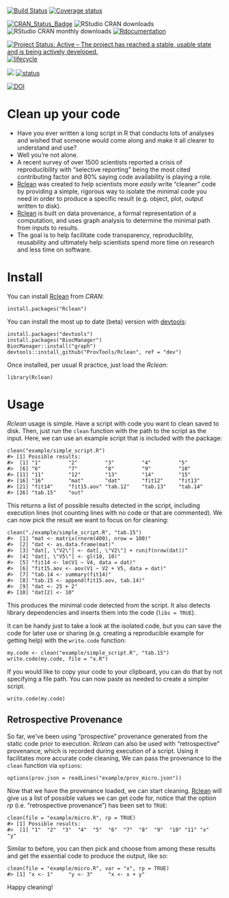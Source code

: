 <!-- README.md is generated from README.Rmd. Please edit that file -->
<!-- # ijtiff  <img src="man/figures/logo.png" height="140" align="right"> -->
<!-- Code status -->
[![Build
Status](https://travis-ci.org/ProvTools/Rclean.svg?branch=master)](https://travis-ci.org/ProvTools/Rclean)
[![Coverage
status](https://codecov.io/gh/provtools/Rclean/branch/master/graph/badge.svg)](https://codecov.io/github/provtools/Rclean?branch=master)

<!-- R status -->
[![CRAN\_Status\_Badge](http://www.r-pkg.org/badges/version/Rclean)](https://cran.r-project.org/package=Rclean)
![RStudio CRAN
downloads](http://cranlogs.r-pkg.org/badges/grand-total/Rclean)
![RStudio CRAN monthly
downloads](http://cranlogs.r-pkg.org/badges/Rclean)
[![Rdocumentation](http://www.rdocumentation.org/badges/version/Rclean)](http://www.rdocumentation.org/packages/Rclean)

<!-- Dev status -->
[![Project Status: Active – The project has reached a stable, usable
state and is being actively
developed.](http://www.repostatus.org/badges/latest/active.svg)](http://www.repostatus.org/#active)
[![lifecycle](https://img.shields.io/badge/lifecycle-maturing-blue.svg)](https://www.tidyverse.org/lifecycle/#maturing)

<!-- Package Review -->
[![](https://badges.ropensci.org/300_status.svg)](https://github.com/ropensci/onboarding/issues/300)
[![status](http://joss.theoj.org/papers/334d80d5508056dc6e7e17c6fd3ed5a6/status.svg)](http://joss.theoj.org/papers/334d80d5508056dc6e7e17c6fd3ed5a6)

<!-- Archiving -->
[![DOI](https://zenodo.org/badge/102645585.svg)](https://zenodo.org/badge/latestdoi/102645585)

Clean up your code
==================

-   Have you ever written a long script in R that conducts lots of
    analyses and wished that someone would come along and make it all
    clearer to understand and use?
-   Well you’re not alone.
-   A recent survey of over 1500 scientists reported a crisis of
    reproducibility with “selective reporting” being the most cited
    contributing factor and 80% saying code availability is playing a
    role.
-   [Rclean](https://github.com/ProvTools/Rclean) was created to help
    scientists more *easily* write “cleaner” code by providing a simple,
    rigorous way to isolate the minimal code you need in order to
    produce a specific result (e.g. object, plot, output written to
    disk).
-   [Rclean](https://github.com/ProvTools/Rclean) is built on data
    provenance, a formal representation of a computation, and uses graph
    analysis to determine the minimal path from inputs to results.
-   The goal is to help facilitate code transparency, reproduciblity,
    reusability and ultimately help scientists spend more time on
    research and less time on software.

Install
=======

You can install
[Rclean](https://cran.r-project.org/web/packages/Rclean/) from *CRAN*:

    install.packages("Rclean")

You can install the most up to date (beta) version with
[devtools](https://github.com/hadley/devtools):

    install.packages("devtools")
	install.packages("BiocManager")
	BiocManager::install("graph")
    devtools::install_github("ProvTools/Rclean", ref = "dev")

Once installed, per usual R practice, just load the *Rclean*:

    library(Rclean)

Usage
=====

*Rclean* usage is simple. Have a script with code you want to clean
saved to disk. Then, just run the `clean` function with the path to the
script as the input. Here, we can use an example script that is included
with the package:

    clean("example/simple_script.R")
    #> [1] Possible results:
    #>  [1] "1"         "2"         "3"         "4"         "5"        
    #>  [6] "6"         "7"         "8"         "9"         "10"       
    #> [11] "11"        "12"        "13"        "14"        "15"       
    #> [16] "16"        "mat"       "dat"       "fit12"     "fit13"    
    #> [21] "fit14"     "fit15.aov" "tab.12"    "tab.13"    "tab.14"   
    #> [26] "tab.15"    "out"

This returns a list of possible results detected in the script,
including execution lines (not counting lines with no code or that are
commented). We can now pick the result we want to focus on for cleaning:

    clean("./example/simple_script.R", "tab.15")
    #>  [1] "mat <- matrix(rnorm(400), nrow = 100)"            
    #>  [2] "dat <- as.data.frame(mat)"                        
    #>  [3] "dat[, \"V2\"] <- dat[, \"V2\"] + runif(nrow(dat))"
    #>  [4] "dat[, \"V5\"] <- gl(10, 10)"                      
    #>  [5] "fit14 <- lm(V1 ~ V4, data = dat)"                 
    #>  [6] "fit15.aov <- aov(V1 ~ V2 + V5, data = dat)"       
    #>  [7] "tab.14 <- summary(fit14)"                         
    #>  [8] "tab.15 <- append(fit15.aov, tab.14)"              
    #>  [9] "dat <- 25 + 2"                                    
    #> [10] "dat[2] <- 10"

This produces the minimal code detected from the script. It also detects
library dependencies and inserts them into the code (`libs = TRUE`).

It can be handy just to take a look at the isolated code, but you can
save the code for later use or sharing (e.g. creating a reproducible
example for getting help) with the `write.code` function:

    my.code <- clean("example/simple_script.R", "tab.15")
    write.code(my.code, file = "x.R")

If you would like to copy your code to your clipboard, you can do that
by not specifying a file path. You can now paste as needed to create a
simpler script.

    write.code(my.code)

Retrospective Provenance
------------------------

So far, we’ve been using “prospective” provenance generated from the
static code prior to execution. *Rclean* can also be used with
“retrospective” provenance, which is recorded during execution of a
script. Using it facilitates more accurate code cleaning, We can pass
the provenance to the `clean` function via `options`:

    options(prov.json = readLines("example/prov_micro.json"))

Now that we have the provenance loaded, we can start cleaning.
[Rclean](https://github.com/ProvTools/Rclean) will give us a list of
possible values we can get code for, notice that the option *rp* (i.e.
“retrospective provenance”) has been set to `TRUE`:

    clean(file = "example/micro.R", rp = TRUE)
    #> [1] Possible results:
    #>  [1] "1"  "2"  "3"  "4"  "5"  "6"  "7"  "8"  "9"  "10" "11" "x"  "y"

Similar to before, you can then pick and choose from among these results
and get the essential code to produce the output, like so:

    clean(file = "example/micro.R", var = "x", rp = TRUE)
    #> [1] "x <- 1"     "y <- 3"     "x <- x + y"

Happy cleaning!
